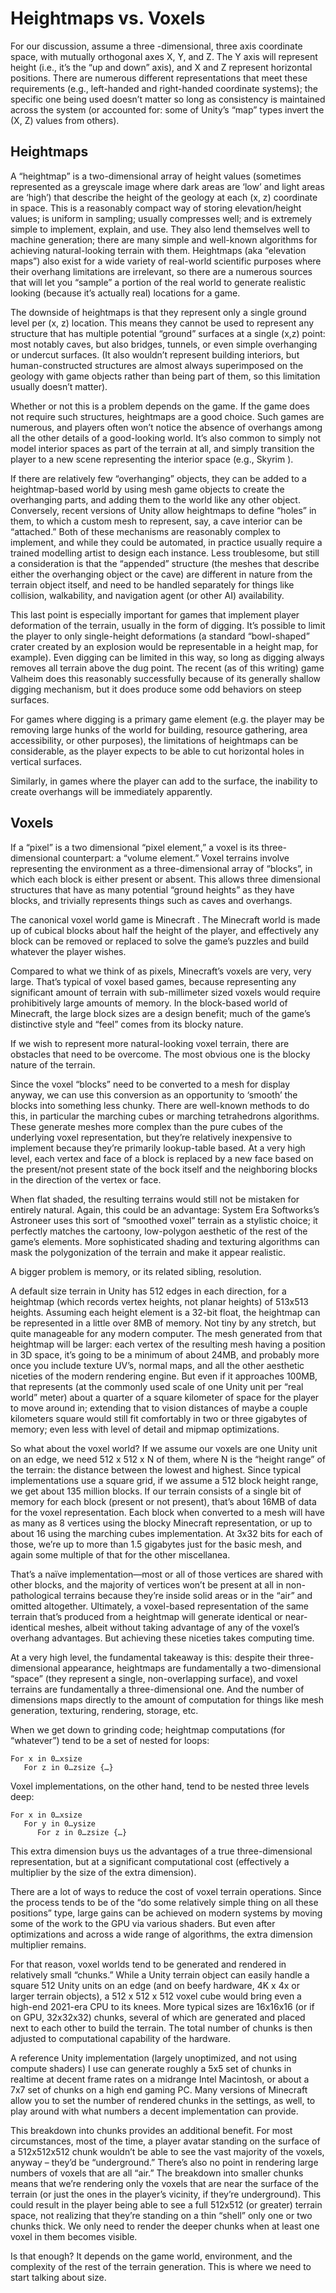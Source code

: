 #  Heightmaps vs. Voxels

For our discussion, assume a three -dimensional, three axis coordinate space, with mutually orthogonal axes X, Y, and Z.    The Y axis will represent height (i.e., it’s the “up and down” axis), and X and Z represent horizontal positions.    There are numerous different representations that meet these requirements (e.g., left-handed and right-handed coordinate systems); the specific one being used doesn’t matter so long as consistency is maintained across the system (or accounted for:  some of Unity’s “map” types invert the (X, Z) values from others).

## Heightmaps

A “heightmap” is a two-dimensional array of height values (sometimes represented as a greyscale image where dark areas are ‘low’ and light areas are ‘high’) that describe the height of the geology at each (x, z) coordinate in space.    This is a reasonably compact way of storing elevation/height values; is uniform in sampling; usually compresses well; and is extremely simple to implement, explain, and use.      They also lend themselves well to machine generation; there are many simple and well-known algorithms for achieving natural-looking terrain with them.    Heightmaps (aka “elevation maps”) also exist for a wide variety of real-world scientific purposes where their overhang limitations are irrelevant, so there are a numerous sources that will let you “sample” a portion of the real world to generate realistic looking (because it’s actually real) locations for a game.

The downside of heightmaps is that they represent only a single ground level per (x, z) location.   This means they cannot be used to represent any structure that has multiple potential “ground” surfaces at a single (x,z) point:  most notably caves, but also bridges, tunnels, or even simple overhanging or undercut surfaces.   (It also wouldn’t represent building interiors, but human-constructed structures are almost always superimposed on the geology with game objects rather than being part of them, so this limitation usually doesn’t matter).

Whether or not this is a problem depends on the game.   If the game does not require such structures, heightmaps are a good choice.  Such games are numerous, and players often won’t notice the absence of overhangs among all the other details of a good-looking world.   It’s also common to simply not model interior spaces as part of the terrain at all, and simply transition the player to a new scene representing the interior space (e.g., Skyrim ).

 If there are relatively few “overhanging” objects, they can be added to a heightmap-based world by using mesh game objects to create the overhanging parts, and adding them to the world like any other object.    Conversely, recent versions of Unity allow heightmaps to define “holes” in them, to which a custom mesh to represent, say, a cave interior can be “attached.”   Both of these mechanisms are reasonably complex to implement, and while they could be automated, in practice usually require a trained modelling artist to design each instance.   Less troublesome, but still a consideration is that the “appended” structure (the meshes that describe either the overhanging object or the cave) are different in nature from the terrain object itself, and need to be handled separately for things like collision, walkability, and navigation agent (or other AI) availability.

This last point is especially important for games that implement player deformation of the terrain, usually in the form of digging.    It’s possible to limit the player to only single-height deformations (a standard “bowl-shaped” crater created by an explosion would be representable in a height map, for example).    Even digging can be limited in this way, so long as digging always removes all terrain above the dug point.   The recent (as of this writing) game Valheim does this reasonably successfully because of its generally shallow digging mechanism, but it does produce some odd behaviors on steep surfaces.

For games where digging is a primary game element (e.g. the player may be removing large hunks of the world for building, resource gathering, area accessibility, or other purposes), the limitations of heightmaps can be considerable, as the player expects to be able to cut horizontal holes in vertical surfaces.

Similarly, in games where the player can add to the surface, the inability to create overhangs will be immediately apparently.

## Voxels

If a “pixel” is a two dimensional “pixel element,” a voxel is its three-dimensional counterpart: a “volume element.”   Voxel terrains involve representing the environment as a three-dimensional array of “blocks”, in which each block is either present or absent.       This allows three dimensional structures that have as many potential “ground heights” as they have blocks, and trivially represents things such as caves and overhangs.

The canonical voxel world game is Minecraft .   The Minecraft world is made up of cubical blocks about half the height of the player, and effectively any block can be removed or replaced to solve the game’s puzzles and build whatever the player wishes.

Compared to what we think of as pixels, Minecraft’s voxels are very, very large.   That’s typical of voxel based games, because representing any significant amount of terrain with sub-millimeter sized voxels would require prohibitively large amounts of memory.   In the block-based world of Minecraft, the large block sizes are a design benefit; much of the game’s distinctive style and “feel” comes from its blocky nature.

If we wish to represent more natural-looking voxel terrain, there are obstacles that need to be overcome.     The most obvious one is the blocky nature of the terrain.

Since the voxel “blocks” need to be converted to a mesh for display anyway, we can use this conversion as an opportunity to ‘smooth’ the blocks into something less chunky.    There are well-known methods to do this, in particular the marching cubes or marching tetrahedrons algorithms.    These generate meshes more complex than the pure cubes of the underlying voxel representation, but they’re relatively inexpensive to implement because they’re primarily lookup-table based.   At a very high level, each vertex and face of a block is replaced by a new face based on the present/not present state of the bock itself and the neighboring blocks in the direction of the vertex or face.

When flat shaded, the resulting terrains would still not be mistaken for entirely natural.   Again, this could be an advantage:  System Era Softworks’s Astroneer  uses this sort of “smoothed voxel” terrain as a stylistic choice; it perfectly matches the cartoony, low-polygon aesthetic of the rest of the game’s elements.    More sophisticated shading and texturing algorithms can mask the polygonization of the terrain and make it appear realistic. 

A bigger problem is memory, or its related sibling, resolution.    

A default size terrain in Unity has 512 edges in each direction, for a heightmap (which records vertex heights, not planar heights) of 513x513 heights.   Assuming each height element is a 32-bit float, the heightmap can be represented in a little over 8MB of memory.   Not tiny by any stretch, but quite manageable for any modern computer.    The mesh generated from that heightmap will be larger:  each vertex of the resulting mesh having a position in 3D space, it’s going to be a minimum of about 24MB, and probably more once you include texture UV’s, normal maps, and all the other aesthetic niceties of the modern rendering engine.     But even if it approaches 100MB, that represents (at the commonly used scale of one Unity unit per “real world” meter) about a quarter of a square kilometer of space for the player to move around in; extending that to vision distances of maybe a couple kilometers square would still fit comfortably in two or three gigabytes of memory; even less with level of detail and mipmap optimizations.

So what about the voxel world?   If we assume our voxels are one Unity unit on an edge, we need 512 x 512 x N of them, where N is the “height range” of the terrain: the distance between the lowest and highest.  Since typical implementations use a square grid, if we assume a 512 block height range, we get about 135 million blocks.   If our terrain consists of a single bit of memory for each block (present or not present), that’s about 16MB of data for the voxel representation.   Each block when converted to a mesh will have as many as 8 vertices using the blocky Minecraft representation, or up to about 16 using the marching cubes implementation.   At 3x32 bits for each of those, we’re up to more than 1.5 gigabytes just for the basic mesh, and again some multiple of that for the other miscellanea.

That’s a naïve implementation—most or all of those vertices are shared with other blocks, and the majority of vertices won’t be present at all in non-pathological terrains because they’re inside solid areas or in the “air” and omitted altogether.   Ultimately, a voxel-based representation of the same terrain that’s produced from a heightmap will generate identical or near-identical meshes, albeit without taking advantage of any of the voxel’s overhang advantages.   But achieving these niceties takes computing time.

At a very high level, the fundamental takeaway is this:  despite their three-dimensional appearance, heightmaps are fundamentally a two-dimensional “space” (they represent a single, non-overlapping surface), and voxel terrains are fundamentally a three-dimensional one.   And the number of dimensions maps directly to the amount of computation for things like mesh generation, texturing, rendering, storage, etc.

When we get down to grinding code; heightmap computations (for “whatever”) tend to be a set of nested for loops:

```clike
For x in 0…xsize
   For z in 0…zsize {…}
```

Voxel implementations, on the other hand, tend to be nested three levels deep:

```clike
For x in 0…xsize
   For y in 0…ysize 
      For z in 0…zsize {…}
```

This extra dimension buys us the advantages of a true three-dimensional representation, but at a significant computational cost (effectively a multiplier by the size of the extra dimension).

There are a lot of ways to reduce the cost of voxel terrain operations.   Since the process tends to be of the “do some relatively simple thing on all these positions” type, large gains can be achieved on modern systems by moving some of the work to the GPU via various shaders.   But even after optimizations and across a wide range of algorithms, the extra dimension multiplier remains.

For that reason, voxel worlds tend to be generated and rendered in relatively small “chunks.”    While a Unity terrain object can easily handle a square 512 Unity units on an edge (and on beefy hardware, 4K x 4x or larger terrain objects), a 512 x 512 x 512 voxel cube would bring even a high-end 2021-era CPU to its knees.    More typical sizes are 16x16x16 (or if on GPU, 32x32x32) chunks, several of which are generated and placed next to each other to build the terrain.    The total number of chunks is then adjusted to computational capability of the hardware.

A reference Unity implementation (largely unoptimized, and not using compute shaders) I use can generate roughly a 5x5 set of chunks in realtime at decent frame rates on a midrange Intel Macintosh, or about a 7x7 set of chunks on a high end gaming PC.    Many versions of Minecraft allow you to set the number of rendered chunks in the settings, as well, to play around with what numbers a decent implementation can provide.

This breakdown into chunks provides an additional benefit.   For most circumstances, most of the time, a player avatar standing on the surface of a 512x512x512 chunk wouldn’t be able to see the vast majority of the voxels, anyway – they’d be “underground.”   There’s also no point in rendering large numbers of voxels that are all “air.”     The breakdown into smaller chunks means that we’re rendering only the voxels that are near the surface of the terrain (or just the ones in the player’s vicinity, if they’re underground).   This could result in the player being able to see a full 512x512 (or greater) terrain space, not realizing that they’re standing on a thin “shell” only one or two chunks thick.  We only need to render the deeper chunks when at least one voxel in them becomes visible.

Is that enough?   It depends on the game world, environment, and the complexity of the rest of the terrain generation.    This is where we need to start talking about size.

